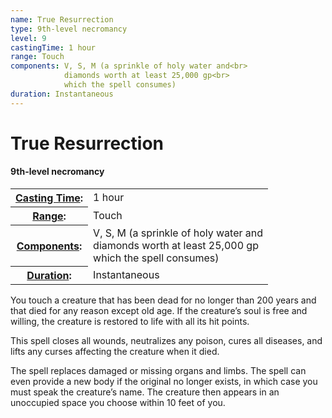 ```yaml
---
name: True Resurrection
type: 9th-level necromancy
level: 9
castingTime: 1 hour
range: Touch
components: V, S, M (a sprinkle of holy water and<br>
			diamonds worth at least 25,000 gp<br>
			which the spell consumes)
duration: Instantaneous
---
```


True Resurrection
=================

#### 9th-level necromancy

<table cellspacing="0" class="statBlock"><tbody><tr><th><a href="/srd/magicOverview/spellDescriptions.htm#level">Casting Time</a>:</th><td>1 hour</td></tr><tr><th><a href="/srd/magicOverview/spellDescriptions.htm#components">Range</a>:</th><td>Touch</td></tr><tr><th><a href="/srd/magicOverview/spellDescriptions.htm#range">Components</a>:</th><td>V, S, M (a sprinkle of holy water and<br>diamonds worth at least 25,000 gp<br>which the spell consumes)</td></tr><tr><th><a href="/srd/magicOverview/spellDescriptions.htm#effect">Duration</a>:</th><td>Instantaneous</td></tr></tbody></table>

You touch a creature that has been dead for no longer than 200 years and that died for any reason except old age. If the creature’s soul is free and willing, the creature is restored to life with all its hit points.

This spell closes all wounds, neutralizes any poison, cures all diseases, and lifts any curses affecting the creature when it died.

The spell replaces damaged or missing organs and limbs. The spell can even provide a new body if the original no longer exists, in which case you must speak the creature’s name. The creature then appears in an unoccupied space you choose within 10 feet of you.